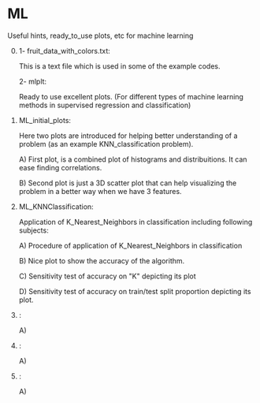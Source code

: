 # ML
Useful hints, ready_to_use plots, etc for machine learning

0) 1- fruit_data_with_colors.txt:

    This is a text file which is used in some of the example codes.

   2- mlplt:

    Ready to use excellent plots. (For different types of machine learning methods in supervised regression and classification)

1) ML_initial_plots:

   Here two plots are introduced for helping better understanding of a problem (as an example KNN_classification problem). 
   
   A) First plot, is a combined plot of histograms and distribuitions. It can ease finding correlations. 
   
   B) Second plot is just a 3D scatter plot that can help visualizing the problem in a better way when we have 3 features.
 
2) ML_KNNClassification: 

    Application of K_Nearest_Neighbors in classification including following subjects:
    
    A) Procedure of application of K_Nearest_Neighbors in classification
    
    B) Nice plot to show the accuracy of the algorithm. 
    
    C) Sensitivity test of accuracy on "K" depicting its plot
    
    D) Sensitivity test of accuracy on train/test split proportion depicting its plot.
    
    
3) :

    A) 

4) :

    A) 

5) :

    A) 
